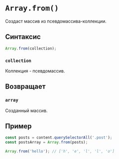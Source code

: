# `Array.from()`

Создаст массив из псевдомассива-коллекции.

## Cинтаксис

```js
Array.from(collection);
```

### `collection`

Коллекция - псевдомассив.

## Возвращает

### `array`

Созданный массив.

## Пример

```js
const posts = content.querySelectorAll('.post');
const postsArray = Array.from(posts);

Array.from('hello'); // ['h', 'e', 'l', 'l', 'o']
```
